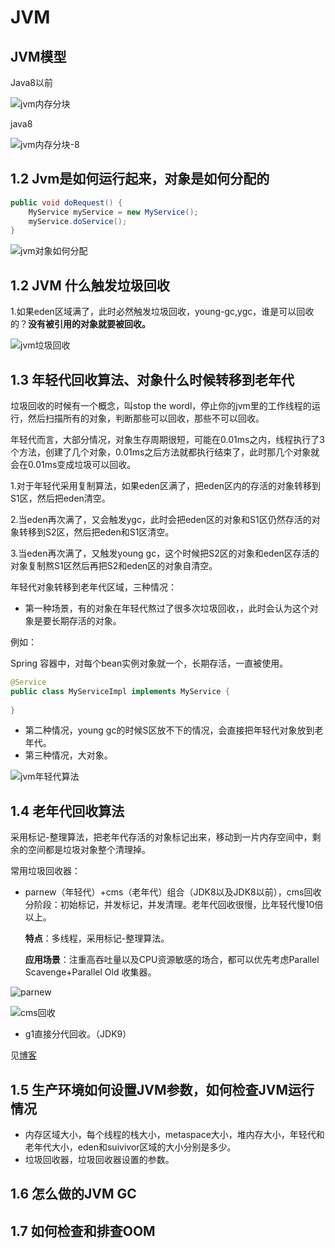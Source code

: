 # JVM

## JVM模型

Java8以前

![jvm内存分块](https://gitee.com/forge-logic/images-lib/raw/master/img/jvm%E5%86%85%E5%AD%98%E5%88%86%E5%9D%97.png)

java8

![jvm内存分块-8](C:/Users/FineN/Downloads/jvm内存分块-8.png)

## 1.2 Jvm是如何运行起来，对象是如何分配的

```java
public void doRequest() {
    MyService myService = new MyService();
    myService.doService();
}
```

![jvm对象如何分配](https://gitee.com/forge-logic/images-lib/raw/master/img/jvm%E5%AF%B9%E8%B1%A1%E5%A6%82%E4%BD%95%E5%88%86%E9%85%8D.png)

## 1.2 JVM 什么触发垃圾回收

1.如果eden区域满了，此时必然触发垃圾回收，young-gc,ygc，谁是可以回收的？**没有被引用的对象就要被回收。**

![jvm垃圾回收](https://gitee.com/forge-logic/images-lib/raw/master/img/jvm%E5%9E%83%E5%9C%BE%E5%9B%9E%E6%94%B6.png)

## 1.3 年轻代回收算法、对象什么时候转移到老年代

垃圾回收的时候有一个概念，叫stop the wordl，停止你的jvm里的工作线程的运行，然后扫描所有的对象，判断那些可以回收，那些不可以回收。

年轻代而言，大部分情况，对象生存周期很短，可能在0.01ms之内，线程执行了3个方法，创建了几个对象，0.01ms之后方法就都执行结束了，此时那几个对象就会在0.01ms变成垃圾可以回收。

1.对于年轻代采用复制算法，如果eden区满了，把eden区内的存活的对象转移到S1区，然后把eden清空。

2.当eden再次满了，又会触发ygc，此时会把eden区的对象和S1区仍然存活的对象转移到S2区，然后把eden和S1区清空。

3.当eden再次满了，又触发young gc，这个时候把S2区的对象和eden区存活的对象复制熬S1区然后再把S2和eden区的对象自清空。



年轻代对象转移到老年代区域，三种情况：

* 第一种场景，有的对象在年轻代熬过了很多次垃圾回收，，此时会认为这个对象是要长期存活的对象。

例如：

Spring 容器中，对每个bean实例对象就一个，长期存活，一直被使用。

```java
@Service
public class MyServiceImpl implements MyService {
    
}
```

* 第二种情况，young gc的时候S区放不下的情况，会直接把年轻代对象放到老年代。
* 第三种情况，大对象。

![jvm年轻代算法](https://gitee.com/forge-logic/images-lib/raw/master/img/jvm%E5%B9%B4%E8%BD%BB%E4%BB%A3%E7%AE%97%E6%B3%95.png)

## 1.4 老年代回收算法

采用标记-整理算法，把老年代存活的对象标记出来，移动到一片内存空间中，剩余的空间都是垃圾对象整个清理掉。



常用垃圾回收器：

* parnew（年轻代）+cms（老年代）组合（JDK8以及JDK8以前），cms回收分阶段：初始标记，并发标记，并发清理。老年代回收很慢，比年轻代慢10倍以上。

  **特点**：多线程，采用标记-整理算法。

  **应用场景**：注重高吞吐量以及CPU资源敏感的场合，都可以优先考虑Parallel Scavenge+Parallel Old 收集器。

![parnew](https://gitee.com/forge-logic/images-lib/raw/master/img/parnew.png)

![cms回收](https://gitee.com/forge-logic/images-lib/raw/master/img/cms%E5%9B%9E%E6%94%B6.png)

* g1直接分代回收。（JDK9）

见[博客](https://www.cnblogs.com/chenpt/p/9803298.html)

## 1.5 生产环境如何设置JVM参数，如何检查JVM运行情况

* 内存区域大小，每个线程的栈大小，metaspace大小，堆内存大小，年轻代和老年代大小，eden和suivivor区域的大小分别是多少。 
* 垃圾回收器，垃圾回收器设置的参数。



## 1.6 怎么做的JVM GC



## 1.7 如何检查和排查OOM

